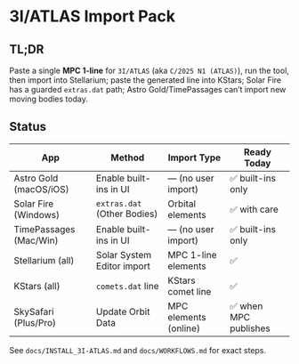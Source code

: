 # 3I/ATLAS Import Pack

## TL;DR

Paste a single **MPC 1-line** for `3I/ATLAS` (aka `C/2025 N1 (ATLAS)`), run the tool, then import into Stellarium; paste the generated line into KStars; Solar Fire has a guarded `extras.dat` path; Astro Gold/TimePassages can’t import new moving bodies today.

## Status

| App                    | Method                      | Import Type           | Ready Today          |
| ---------------------- | --------------------------- | --------------------- | -------------------- |
| Astro Gold (macOS/iOS) | Enable built-ins in UI      | — (no user import)    | ✅ built-ins only     |
| Solar Fire (Windows)   | `extras.dat` (Other Bodies) | Orbital elements      | ✅ with care          |
| TimePassages (Mac/Win) | Enable built-ins in UI      | — (no user import)    | ✅ built-ins only     |
| Stellarium (all)       | Solar System Editor import  | MPC 1-line elements   | ✅                    |
| KStars (all)           | `comets.dat` line           | KStars comet line     | ✅                    |
| SkySafari (Plus/Pro)   | Update Orbit Data           | MPC elements (online) | ✅ when MPC publishes |

See `docs/INSTALL_3I-ATLAS.md` and `docs/WORKFLOWS.md` for exact steps.
